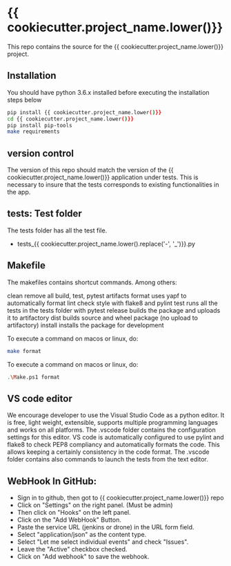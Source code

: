 # {{ cookiecutter.project_name.lower()}}

This repo contains the source for the {{ cookiecutter.project_name.lower()}} project.

## Installation

You should have python 3.6.x installed before executing the installation steps below

``` bash
pip install {{ cookiecutter.project_name.lower()}}
cd {{ cookiecutter.project_name.lower()}}
pip install pip-tools
make requirements
```

## version control

The version of this repo should match the version of the {{ cookiecutter.project_name.lower()}} application under tests.
This is necessary to insure that the tests corresponds to existing functionalities in the app.


## tests: Test folder

The tests folder has all the test file.

- tests_{{ cookiecutter.project_name.lower().replace('-', '_')}}.py

## Makefile

The makefiles contains shortcut commands. Among others:

clean                remove all build, test, pytest artifacts
format               uses yapf to automatically format
lint                 check style with flake8 and pylint
test                 runs all the tests in the tests folder with pytest
release              builds the package and uploads it to artifactory
dist                 builds source and wheel package (no upload to artifactory)
install              installs the package for development

To execute a command on macos or linux, do:

```bash
make format
```

To execute a command on macos or linux, do:

```bash
.\Make.ps1 format
```

## VS code editor
We encourage developer to use the Visual Studio Code as a python editor. It is free, light weight, extensible, supports multiple programming languages
and works on all platforms. The .vscode folder contains the configuration settings for this editor. VS code is automatically configured
to use pylint and flake8 to check PEP8 compliancy and automatically formats the code. This allows keeping a certainly consistency in the code format.
The .vscode folder contains also commands to launch the tests from the text editor.

## WebHook In GitHub:
- Sign in to github, then got to {{ cookiecutter.project_name.lower()}} repo
- Click on "Settings" on the right panel. (Must be admin)
- Then click on "Hooks" on the left panel.
- Click on the "Add WebHook" Button.
- Paste the service URL (jenkins or drone) in the URL form field.
- Select "application/json" as the content type.
- Select "Let me select individual events" and check "Issues".
- Leave the "Active" checkbox checked.
- Click on "Add webhook" to save the webhook.

